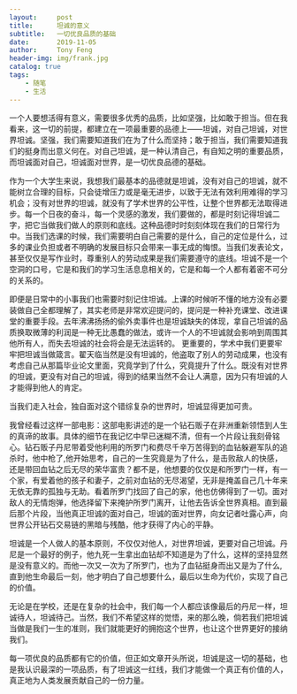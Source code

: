 ```yaml
---
layout:     post
title:      坦诚的意义
subtitle:   一切优良品质的基础
date:       2019-11-05
author:     Tony Feng
header-img: img/frank.jpg
catalog: true
tags:
    - 随笔
    - 生活
---
```


一个人要想活得有意义，需要很多优秀的品质，比如坚强，比如敢于担当。但在我看来，这一切的前提，都建立在一项最重要的品德上——坦诚，对自己坦诚，对世界坦诚。坚强，我们需要知道我们在为了什么而坚持；敢于担当，我们需要知道我们的挺身而出意义何在。对自己坦诚，是一种认清自己，有自知之明的重要品质，而坦诚面对自己，坦诚面对世界，是一切优良品德的基础。

作为一个大学生来说，我想我们最基本的品德就是坦诚，没有对自己的坦诚，就不能树立合理的目标，只会徒增压力或是毫无进步，以致于无法有效利用难得的学习机会；没有对世界的坦诚，就没有了学术世界的公平性，让整个世界都无法取得进步。每一个日夜的奋斗，每一个灵感的激发，我们要做的，都是时刻记得坦诚二字，把它当做我们做人的原则和底线。这种品德时时刻刻体现在我们的日常行为中。当我们选课的时候，我们需要明白自己需要的是什么，自己的定位是什么，过多的课业负担或者不明确的发展目标只会带来一事无成的悔恨。当我们发表论文，甚至仅仅是写作业时，尊重别人的劳动成果是我们需要遵守的底线。坦诚不是一个空洞的口号，它是和我们的学习生活息息相关的，它是和每一个人都有着密不可分的关系的。

即便是日常中的小事我们也需要时刻记住坦诚。上课的时候听不懂的地方没有必要装做自己全都理解了，其实老师是非常欢迎提问的，提问是一种补充课堂、改进课堂的重要手段。去年沸沸扬扬的偷外卖事件也是坦诚缺失的体现，拿自己坦诚的品质换取微薄的利润是一种无比愚蠢的做法，或许一个人的不坦诚就会影响到周围其他所有人，而失去坦诚的社会将会是无法运转的。
更重要的，学术中我们更要牢牢把坦诚当做箴言。翟天临当然是没有坦诚的，他盗取了别人的劳动成果，也没有考虑自己从那篇毕业论文里面，究竟学到了什么，究竟提升了什么。既没有对世界的坦诚，更没有对自己的坦诚，得到的结果当然不会让人满意，因为只有坦诚的人才能得到他人的肯定。

当我们走入社会，独自面对这个错综复杂的世界时，坦诚显得更加可贵。

我曾经看过这样一部电影：这部电影讲述的是一个钻石贩子在非洲重新领悟到人生的真谛的故事。具体的细节在我记忆中早已迷糊不清，但有一个片段让我刻骨铭心。钻石贩子丹尼带着受他利用的所罗门和费尽千辛万苦得到的血钻躲避军队的追杀时，他中枪了,他开始思考，自己的一生究竟是为了什么，是击败敌人的快感，还是带回血钻之后无尽的荣华富贵？都不是，他想要的仅仅是和所罗门一样，有一个家，有爱着他的孩子和妻子，之前对血钻的无尽渴望，无非是掩盖自己几十年来无依无靠的孤独与无助。看着所罗门找回了自己的家，他也仿佛得到了一切。面对敌人的无情炮弹，他选择留下来掩护所罗门离开，让他去告诉全世界真相。直到最后那个片段，当他真正坦诚的面对自己，坦诚的面对世界，向女记者吐露心声，向世界公开钻石交易链的黑暗与残酷，他才获得了内心的平静。

坦诚是一个人做人的基本原则，不仅仅对他人，对世界坦诚，更要对自己坦诚。丹尼是一个最好的例子，他九死一生拿出血钻却不知道是为了什么，这样的坚持显然是没有意义的。而他一次又一次为了所罗门，也为了血钻挺身而出又是为了什么, 直到他生命最后一刻，他才明白了自己想要什么，最后以生命为代价，实现了自己的价值。

无论是在学校，还是在复杂的社会中，我们每一个人都应该像最后的丹尼一样，坦诚待人，坦诚待己。当然，我们不希望这样的觉悟，来的那么晚，倘若我们把坦诚当做是我们一生的准则，我们就能更好的拥抱这个世界，也让这个世界更好的接纳我们。

每一项优良的品质都有它的价值，但正如文章开头所说，坦诚是这一切的基础，也是我认识最深的一项品质，有了坦诚这一红线，我们才能做一个真正有价值的人，真正地为人类发展贡献自己的一份力量。
